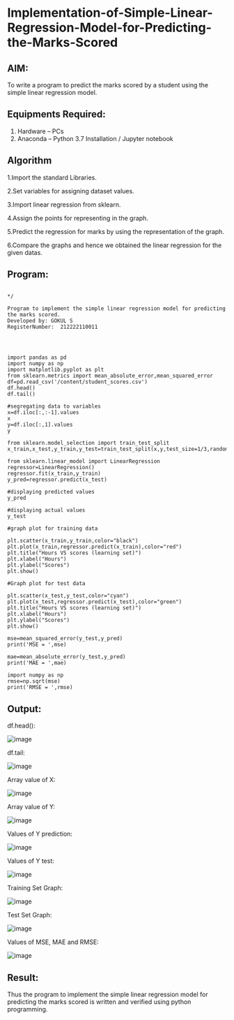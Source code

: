 # Implementation-of-Simple-Linear-Regression-Model-for-Predicting-the-Marks-Scored

## AIM:
To write a program to predict the marks scored by a student using the simple linear regression model.

## Equipments Required:
1. Hardware – PCs
2. Anaconda – Python 3.7 Installation / Jupyter notebook

## Algorithm

1.Import the standard Libraries.

2.Set variables for assigning dataset values.

3.Import linear regression from sklearn.

4.Assign the points for representing in the graph.

5.Predict the regression for marks by using the representation of the graph.

6.Compare the graphs and hence we obtained the linear regression for the given datas.
## Program:
```

*/

Program to implement the simple linear regression model for predicting the marks scored.
Developed by: GOKUL S
RegisterNumber:  212222110011




import pandas as pd
import numpy as np
import matplotlib.pyplot as plt
from sklearn.metrics import mean_absolute_error,mean_squared_error
df=pd.read_csv('/content/student_scores.csv')
df.head()
df.tail()

#segregating data to variables
x=df.iloc[:,:-1].values
x
y=df.iloc[:,1].values
y

from sklearn.model_selection import train_test_split
x_train,x_test,y_train,y_test=train_test_split(x,y,test_size=1/3,random_state=0)

from sklearn.linear_model import LinearRegression
regressor=LinearRegression()
regressor.fit(x_train,y_train)
y_pred=regressor.predict(x_test)

#displaying predicted values
y_pred

#displaying actual values
y_test

#graph plot for training data

plt.scatter(x_train,y_train,color="black") 
plt.plot(x_train,regressor.predict(x_train),color="red") 
plt.title("Hours VS scores (learning set)") 
plt.xlabel("Hours") 
plt.ylabel("Scores") 
plt.show()

#Graph plot for test data

plt.scatter(x_test,y_test,color="cyan")
plt.plot(x_test,regressor.predict(x_test),color="green")
plt.title("Hours VS scores (learning set)")
plt.xlabel("Hours")
plt.ylabel("Scores")
plt.show()

mse=mean_squared_error(y_test,y_pred)
print('MSE = ',mse)

mae=mean_absolute_error(y_test,y_pred)
print('MAE = ',mae)

import numpy as np
rmse=np.sqrt(mse)
print('RMSE = ',rmse)
```


## Output:

df.head():


![image](https://github.com/gokul-sureshkumar/Implementation-of-Simple-Linear-Regression-Model-for-Predicting-the-Marks-Scored/assets/121148715/9d6dd763-1312-4309-b389-2dd183edc4d3)

df.tail:

![image](https://github.com/gokul-sureshkumar/Implementation-of-Simple-Linear-Regression-Model-for-Predicting-the-Marks-Scored/assets/121148715/6d478690-6e85-48c5-a88a-9db67ad1d50d)

Array value of X:


![image](https://github.com/gokul-sureshkumar/Implementation-of-Simple-Linear-Regression-Model-for-Predicting-the-Marks-Scored/assets/121148715/bd15ff62-80cf-4c8a-ab65-5a6f0c6cb06f)

Array value of Y:


![image](https://github.com/gokul-sureshkumar/Implementation-of-Simple-Linear-Regression-Model-for-Predicting-the-Marks-Scored/assets/121148715/e91a7b41-2d68-4dab-b06c-d65b570333e9)

Values of Y prediction:

![image](https://github.com/gokul-sureshkumar/Implementation-of-Simple-Linear-Regression-Model-for-Predicting-the-Marks-Scored/assets/121148715/3c542143-02b3-4ef3-b3ff-1dc8b612fb2d)

Values of Y test:


![image](https://github.com/gokul-sureshkumar/Implementation-of-Simple-Linear-Regression-Model-for-Predicting-the-Marks-Scored/assets/121148715/edb36dd2-b659-4365-b711-6c01f09d97ff)

Training Set Graph:


![image](https://github.com/gokul-sureshkumar/Implementation-of-Simple-Linear-Regression-Model-for-Predicting-the-Marks-Scored/assets/121148715/0fc24422-02aa-42eb-a173-773ae046b894)

Test Set Graph:

![image](https://github.com/gokul-sureshkumar/Implementation-of-Simple-Linear-Regression-Model-for-Predicting-the-Marks-Scored/assets/121148715/66f9a4c7-bd72-4fa3-a6b5-13674c9460c6)

Values of MSE, MAE and RMSE:

![image](https://github.com/gokul-sureshkumar/Implementation-of-Simple-Linear-Regression-Model-for-Predicting-the-Marks-Scored/assets/121148715/599f66db-4482-4ae1-af5f-2a99cd840aa0)

## Result:
Thus the program to implement the simple linear regression model for predicting the marks scored is written and verified using python programming.
